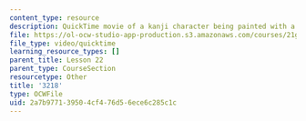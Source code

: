 ```yaml
---
content_type: resource
description: QuickTime movie of a kanji character being painted with a brush.
file: https://ol-ocw-studio-app-production.s3.amazonaws.com/courses/21g-504-japanese-iv-spring-2009/2a7b977139504cf476d56ece6c285c1c_3218.mov
file_type: video/quicktime
learning_resource_types: []
parent_title: Lesson 22
parent_type: CourseSection
resourcetype: Other
title: '3218'
type: OCWFile
uid: 2a7b9771-3950-4cf4-76d5-6ece6c285c1c
---
```

